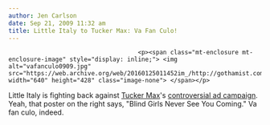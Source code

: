 ```yaml
---
author: Jen Carlson
date: Sep 21, 2009 11:32 am
title: Little Italy to Tucker Max: Va Fan Culo!
---
```


	
										<p><span class="mt-enclosure mt-enclosure-image" style="display: inline;"> <img alt="vafanculo0909.jpg" src="https://web.archive.org/web/20160125011452im_/http://gothamist.com/attachments/arts_jen/vafanculo0909.jpg" width="640" height="428" class="image-none"> </span></p>

<p>Little Italy is fighting back against <a href="https://web.archive.org/web/20160125011452/http://www.tuckermax.com/">Tucker Max</a>&apos;s <a href="https://web.archive.org/web/20160125011452/http://paolomastrangelo.blogspot.com/2009/09/little-italys-masked-avenger-does-not.html">controversial ad campaign</a>. Yeah, that poster on the right says, &quot;Blind Girls Never See You Coming.&quot; Va fan culo, indeed.</p>					
										
									
				